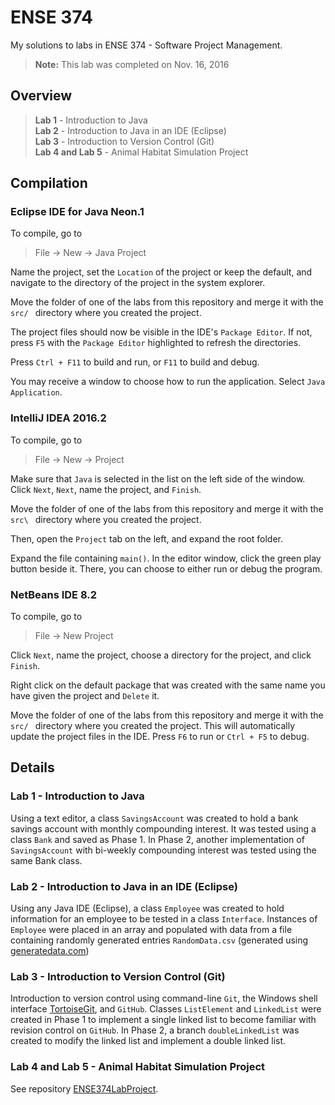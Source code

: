 # ENSE 374
My solutions to labs in ENSE 374 - Software Project Management.  
> **Note:** This lab was completed on Nov. 16, 2016  

## Overview
> **Lab 1** - Introduction to Java  
> **Lab 2** - Introduction to Java in an IDE (Eclipse)  
> **Lab 3** - Introduction to Version Control (Git)  
> **Lab 4 and Lab 5** - Animal Habitat Simulation Project

## Compilation
### Eclipse IDE for Java Neon.1
To compile, go to
> File -> New -> Java Project

Name the project, set the `Location` of the project or keep the default, and navigate to the directory of the project in the system explorer.  

Move the folder of one of the labs from this repository and merge it with the `src/ `
directory where you created the project.  

The project files should now be visible in the IDE's `Package Editor`. If not, press `F5` with the `Package Editor` highlighted to refresh the directories.  

Press `Ctrl + F11` to build and run, or `F11` to build and debug.  

You may receive a window to choose how to run the application. Select `Java Application`.  

### IntelliJ IDEA 2016.2
To compile, go to  
> File -> New -> Project

Make sure that `Java` is selected in the list on the left side of the window.
Click `Next`, `Next`, name the project, and `Finish`.  

Move the folder of one of the labs from this repository and merge it with the `src\ `
directory where you created the project.  

Then, open the `Project` tab on the left, and expand the root folder.

Expand the file containing `main()`. In the editor window, click the green play button beside it. There, you can choose to either run or debug the program.

### NetBeans IDE 8.2
To compile, go to
> File -> New Project  

Click `Next`, name the project, choose a directory for the project, and click
`Finish`.

Right click on the default package that was created with the same name you
have given the project and `Delete` it.

Move the folder of one of the labs from this repository and merge it with the `src/ `
directory where you created the project. This will automatically update the
project files in the IDE. Press `F6` to run or `Ctrl + F5` to debug.

## Details
### Lab 1 - Introduction to Java
Using a text editor, a class `SavingsAccount` was created to hold a bank savings account with monthly compounding interest. It was tested using a class `Bank` and saved as Phase 1. In Phase 2, another implementation of `SavingsAccount` with bi-weekly compounding interest was tested using the same Bank class.

### Lab 2 - Introduction to Java in an IDE (Eclipse)
Using any Java IDE (Eclipse), a class `Employee` was created to hold information for an employee to be tested in a class `Interface`. Instances of `Employee` were placed in an array and populated with data from a file containing randomly generated entries `RandomData.csv` (generated using [generatedata.com](http://www.generatedata.com/))

### Lab 3 - Introduction to Version Control (Git)
Introduction to version control using command-line `Git`, the Windows shell interface [TortoiseGit](https://tortoisegit.org/), and `GitHub`. Classes `ListElement` and `LinkedList` were created in Phase 1 to implement a single linked list to become familiar with revision control on `GitHub`. In Phase 2, a branch `doubleLinkedList` was created to modify the linked list and implement a double linked list.

### Lab 4 and Lab 5 - Animal Habitat Simulation Project
See repository [ENSE374LabProject](https://github.com/shevtsod/ENSE374LabProject).
